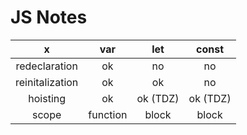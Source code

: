 # JS Notes


x | var | let | const
:---: | :---: | :---: | :---: 
redeclaration | ok | no | no
reinitalization | ok | ok | no
hoisting | ok | ok (TDZ) | ok (TDZ)
scope  | function | block | block